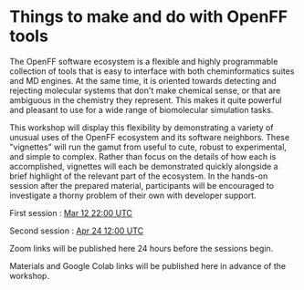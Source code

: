 # Things to make and do with OpenFF tools

The OpenFF software ecosystem is a flexible and highly programmable collection of tools that is easy to interface with both cheminformatics suites and MD engines. At the same time, it is oriented towards detecting and rejecting molecular systems that don't make chemical sense, or that are ambiguous in the chemistry they represent. This makes it quite powerful and pleasant to use for a wide range of biomolecular simulation tasks.

This workshop will display this flexibility by demonstrating a variety of unusual uses of the OpenFF ecosystem and its software neighbors. These "vignettes" will run the gamut from useful to cute, robust to experimental, and simple to complex. Rather than focus on the details of how each is accomplished, vignettes will each be demonstrated quickly alongside a brief highlight of the relevant part of the ecosystem. In the hands-on session after the prepared material, participants will be encouraged to investigate a thorny problem of their own with developer support.

First session
: [Mar 12 22:00 UTC](https://time.is/0900_13_Mar_2024_in_Canberra/Tokyo/Auckland,_New_Zealand/Los_Angeles/Chicago/Phoenix/New_York/UTC?OpenFF_Vignettes_Workshop)

Second session
: [Apr 24 12:00 UTC](https://time.is/2200_24_Apr_2024_in_Canberra/Beijing/Berlin/Los_Angeles/Chicago/Phoenix/New_York/London/UTC?Vignettes_OpenFF_Workshop)

Zoom links will be published here 24 hours before the sessions begin.

Materials and Google Colab links will be published here in advance of the workshop.
